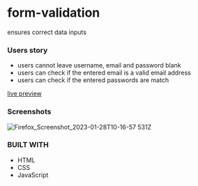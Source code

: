 # form-validation
ensures correct data inputs

### Users story
- users cannot leave username, email and password blank
- users can check if the entered email is a valid email address
- users can check if the entered passwords are match

[live preview](https://kimicasamina.github.io/form-validation/)

### Screenshots 
![Firefox_Screenshot_2023-01-28T10-16-57 531Z](https://user-images.githubusercontent.com/122260532/215261243-c5226dcb-ea7a-49be-a697-562fd69b007a.png)


### BUILT WITH
- HTML
- CSS
- JavaScript



